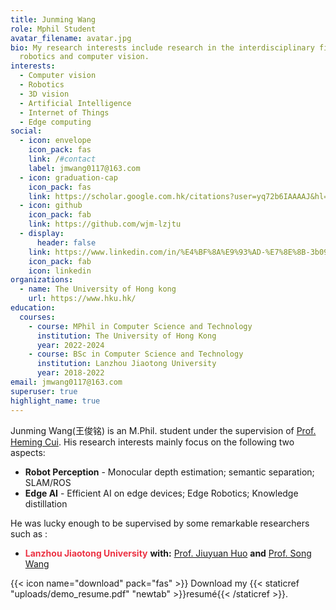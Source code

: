 ```yaml
---
title: Junming Wang
role: Mphil Student
avatar_filename: avatar.jpg
bio: My research interests include research in the interdisciplinary field of
  robotics and computer vision.
interests:
  - Computer vision
  - Robotics
  - 3D vision
  - Artificial Intelligence
  - Internet of Things
  - Edge computing
social:
  - icon: envelope
    icon_pack: fas
    link: /#contact
    label: jmwang0117@163.com
  - icon: graduation-cap
    icon_pack: fas
    link: https://scholar.google.com.hk/citations?user=yq72b6IAAAAJ&hl=zh-CN
  - icon: github
    icon_pack: fab
    link: https://github.com/wjm-lzjtu
  - display:
      header: false
    link: https://www.linkedin.com/in/%E4%BF%8A%E9%93%AD-%E7%8E%8B-3b0973207/
    icon_pack: fab
    icon: linkedin
organizations:
  - name: The University of Hong kong
    url: https://www.hku.hk/
education:
  courses:
    - course: MPhil in Computer Science and Technology
      institution: The University of Hong Kong
      year: 2022-2024
    - course: BSc in Computer Science and Technology
      institution: Lanzhou Jiaotong University
      year: 2018-2022
email: jmwang0117@163.com
superuser: true
highlight_name: true
---
```

Junming Wang(王俊铭) is an M.Phil. student under the supervision of  [Prof. Heming Cui](https://i.cs.hku.hk/~heming/). His research interests mainly focus on the following two aspects:</br>
- **Robot Perception** - Monocular depth estimation; semantic separation; SLAM/ROS
- **Edge AI** - Efficient AI on edge devices; Edge Robotics; Knowledge distillation

He was lucky enough to be supervised by some remarkable researchers such as : 

* <b style="color:#EC3344">**Lanzhou Jiaotong University**</b> **with:** [Prof. Jiuyuan Huo](http://faculty.lzjtu.edu.cn/hjy/zh_CN/index.htm) **and**  [Prof. Song Wang](https://dxxy.lzjtu.edu.cn/info/1156/3000.htm)

{{< icon name="download" pack="fas" >}} Download my {{< staticref "uploads/demo_resume.pdf" "newtab" >}}resumé{{< /staticref >}}.

